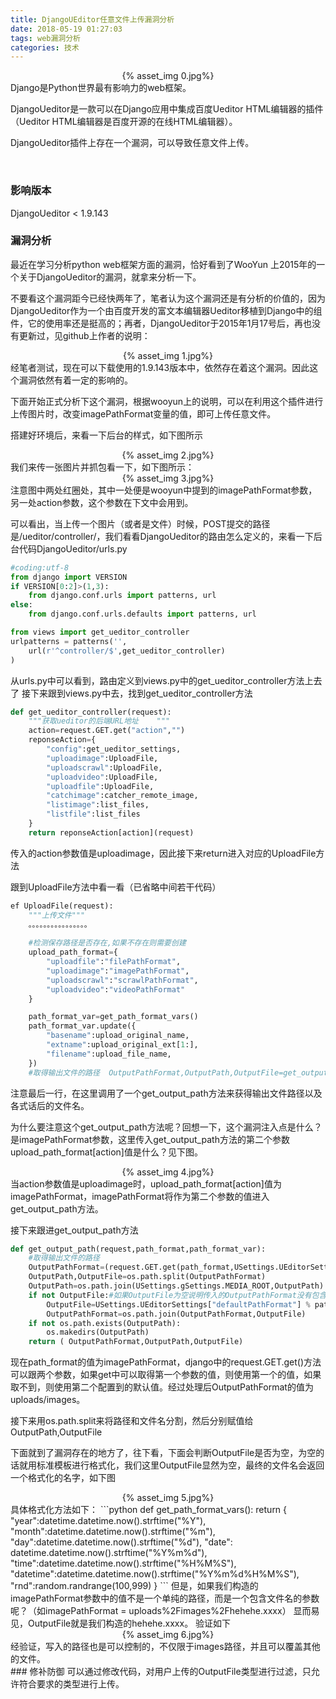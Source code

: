 ```yaml
---
title: DjangoUEditor任意文件上传漏洞分析
date: 2018-05-19 01:27:03
tags: web漏洞分析
categories: 技术
---
```

<div align="center">{% asset_img 0.jpg%}</div>
Django是Python世界最有影响力的web框架。

DjangoUeditor是一款可以在Django应用中集成百度Ueditor HTML编辑器的插件（Ueditor HTML编辑器是百度开源的在线HTML编辑器）。

DjangoUeditor插件上存在一个漏洞，可以导致任意文件上传。
<!--more-->
</br>

### 影响版本
DjangoUeditor < 1.9.143
</br>
### 漏洞分析
最近在学习分析python web框架方面的漏洞，恰好看到了WooYun 上2015年的一个关于DjangoUeditor的漏洞，就拿来分析一下。

不要看这个漏洞距今已经快两年了，笔者认为这个漏洞还是有分析的价值的，因为DjangoUeditor作为一个由百度开发的富文本编辑器Ueditor移植到Django中的组件，它的使用率还是挺高的；再者，DjangoUeditor于2015年1月17号后，再也没有更新过，见github上作者的说明：
<div align="center">{% asset_img 1.jpg%}</div>
经笔者测试，现在可以下载使用的1.9.143版本中，依然存在着这个漏洞。因此这个漏洞依然有着一定的影响的。

下面开始正式分析下这个漏洞，根据wooyun上的说明，可以在利用这个插件进行上传图片时，改变imagePathFormat变量的值，即可上传任意文件。

搭建好环境后，来看一下后台的样式，如下图所示
<div align="center">{% asset_img 2.jpg%}</div>
我们来传一张图片并抓包看一下，如下图所示：
<div align="center">{% asset_img 3.jpg%}</div>
注意图中两处红圈处，其中一处便是wooyun中提到的imagePathFormat参数，另一处action参数，这个参数在下文中会用到。

可以看出，当上传一个图片（或者是文件）时候，POST提交的路径是/ueditor/controller/，我们看看DjangoUeditor的路由怎么定义的，来看一下后台代码DjangoUeditor/urls.py
```python
#coding:utf-8
from django import VERSION
if VERSION[0:2]>(1,3):
    from django.conf.urls import patterns, url
else:
    from django.conf.urls.defaults import patterns, url

from views import get_ueditor_controller
urlpatterns = patterns('',
    url(r'^controller/$',get_ueditor_controller)
)
```
从urls.py中可以看到，路由定义到views.py中的get_ueditor_controller方法上去了
接下来跟到views.py中去，找到get_ueditor_controller方法
```python
def get_ueditor_controller(request):
    """获取ueditor的后端URL地址    """
    action=request.GET.get("action","")
    reponseAction={
        "config":get_ueditor_settings,
        "uploadimage":UploadFile,
        "uploadscrawl":UploadFile,
        "uploadvideo":UploadFile,
        "uploadfile":UploadFile,
        "catchimage":catcher_remote_image,
        "listimage":list_files,
        "listfile":list_files
    }
    return reponseAction[action](request)
```
传入的action参数值是uploadimage，因此接下来return进入对应的UploadFile方法

跟到UploadFile方法中看一看（已省略中间若干代码）
```python
ef UploadFile(request):
    """上传文件"""
    。。。。。。。。。。。。。。。。
   
    #检测保存路径是否存在,如果不存在则需要创建
    upload_path_format={
        "uploadfile":"filePathFormat",
        "uploadimage":"imagePathFormat",
        "uploadscrawl":"scrawlPathFormat",
        "uploadvideo":"videoPathFormat"
    }

    path_format_var=get_path_format_vars()
    path_format_var.update({
        "basename":upload_original_name,
        "extname":upload_original_ext[1:],
        "filename":upload_file_name,
    })
    #取得输出文件的路径  OutputPathFormat,OutputPath,OutputFile=get_output_path(request,upload_path_format[action],path_format_var)
```
注意最后一行，在这里调用了一个get_output_path方法来获得输出文件路径以及各式话后的文件名。

为什么要注意这个get_output_path方法呢？回想一下，这个漏洞注入点是什么？是imagePathFormat参数，这里传入get_output_path方法的第二个参数upload_path_format[action]值是什么？见下图。
<div align="center">{% asset_img 4.jpg%}</div>
当action参数值是uploadimage时，upload_path_format[action]值为 imagePathFormat，imagePathFormat将作为第二个参数的值进入get_output_path方法。

接下来跟进get_output_path方法
```python
def get_output_path(request,path_format,path_format_var):
    #取得输出文件的路径
    OutputPathFormat=(request.GET.get(path_format,USettings.UEditorSettings["defaultPathFormat"]) % path_format_var).replace("\\","/")
    OutputPath,OutputFile=os.path.split(OutputPathFormat)
    OutputPath=os.path.join(USettings.gSettings.MEDIA_ROOT,OutputPath)
    if not OutputFile:#如果OutputFile为空说明传入的OutputPathFormat没有包含文件名，因此需要用默认的文件名
        OutputFile=USettings.UEditorSettings["defaultPathFormat"] % path_format_var
        OutputPathFormat=os.path.join(OutputPathFormat,OutputFile)
    if not os.path.exists(OutputPath):
        os.makedirs(OutputPath)
    return ( OutputPathFormat,OutputPath,OutputFile)
```
现在path_format的值为imagePathFormat，django中的request.GET.get()方法可以跟两个参数，如果get中可以取得第一个参数的值，则使用第一个的值，如果取不到，则使用第二个配置到的默认值。经过处理后OutputPathFormat的值为uploads/images。

接下来用os.path.split来将路径和文件名分割，然后分别赋值给OutputPath,OutputFile

下面就到了漏洞存在的地方了，往下看，下面会判断OutputFile是否为空，为空的话就用标准模板进行格式化，我们这里OutputFile显然为空，最终的文件名会返回一个格式化的名字，如下图
<div align="center">{% asset_img 5.jpg%}</div>
具体格式化方法如下：
```python
def get_path_format_vars():
    return {
        "year":datetime.datetime.now().strftime("%Y"),
        "month":datetime.datetime.now().strftime("%m"),
        "day":datetime.datetime.now().strftime("%d"),
        "date": datetime.datetime.now().strftime("%Y%m%d"),
        "time":datetime.datetime.now().strftime("%H%M%S"),
        "datetime":datetime.datetime.now().strftime("%Y%m%d%H%M%S"),
        "rnd":random.randrange(100,999)
    }
```
但是，如果我们构造的imagePathFormat参数中的值不是一个单纯的路径，而是一个包含文件名的参数呢？（如imagePathFormat = uploads%2Fimages%2Fhehehe.xxxx）
显而易见，OutputFile就是我们构造的hehehe.xxxx。
验证如下
<div align="center">{% asset_img 6.jpg%}</div>
经验证，写入的路径也是可以控制的，不仅限于images路径，并且可以覆盖其他的文件。
</br>
### 修补防御
可以通过修改代码，对用户上传的OutputFile类型进行过滤，只允许符合要求的类型进行上传。

